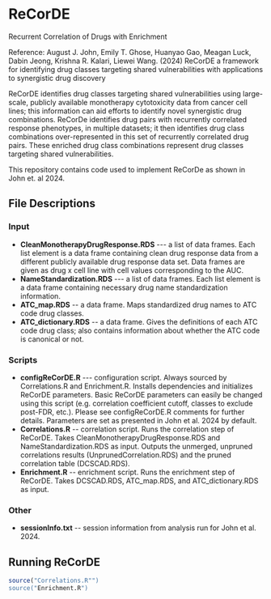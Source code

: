 # ReCorDE
Recurrent Correlation of Drugs with Enrichment

Reference: August J. John, Emily T. Ghose, Huanyao Gao, Meagan Luck, Dabin Jeong, Krishna R. Kalari, Liewei Wang. (2024) ReCorDE a framework for identifying drug classes targeting shared vulnerabilities with applications to synergistic drug discovery

ReCorDE identifies drug classes targeting shared vulnerabilities using large-scale, publicly available monotherapy cytotoxicity data from cancer cell lines; this information can aid efforts to identify novel synergistic drug combinations. ReCorDe identifies drug pairs with recurrently correlated response phenotypes, in multiple datasets; it then identifies drug class combinations over-represented in this set of recurrently correlated drug pairs. These enriched drug class combinations represent drug classes targeting shared vulnerabilities. 

This repository contains code used to implement ReCorDe as shown in John et. al 2024.

## File Descriptions
### Input
- **CleanMonotherapyDrugResponse.RDS** --- a list of data frames. Each list element is a data frame containing clean drug response data from a different publicly available drug response data set. Data frames are given as drug x cell line with cell values corresponding to the AUC.
- **NameStandardization.RDS** --- a list of data frames. Each list element is a data frame containing necessary drug name standardization information.
- **ATC_map.RDS** -- a data frame. Maps standardized drug names to ATC code drug classes.
- **ATC_dictionary.RDS** -- a data frame. Gives the definitions of each ATC code drug class; also contains information about whether the ATC code is canonical or not.

### Scripts
- **configReCorDE.R** --- configuration script. Always sourced by Correlations.R and Enrichment.R. Installs dependencies and initializes ReCorDE parameters. Basic ReCorDE parameters can easily be changed using this script (e.g. correlation coefficient cutoff, classes to exclude post-FDR, etc.). Please see configReCorDE.R comments for further details. Parameters are set as presented in John et al. 2024 by default. 
- **Correlations.R** -- correlation script. Runs the correlation step of ReCorDE. Takes CleanMonotherapyDrugResponse.RDS and NameStandardization.RDS as input. Outputs the unmerged, unpruned correlations results (UnprunedCorrelation.RDS) and the pruned correlation table (DCSCAD.RDS).
- **Enrichment.R** -- enrichment script. Runs the enrichment step of ReCorDE. Takes DCSCAD.RDS, ATC_map.RDS, and ATC_dictionary.RDS as input. 

### Other
- **sessionInfo.txt** -- session information from analysis run for John et al. 2024.

## Running ReCorDE
```r
source("Correlations.R"")
source("Enrichment.R")
```
